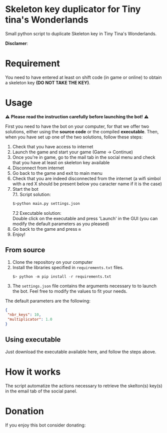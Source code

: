 # Skeleton key duplicator for Tiny tina's Wonderlands
 
Small python script to duplicate Skeleton key in Tiny Tina's Wonderlands.

**Disclamer**:

# Requirement

You need to have entered at least on shift code (in game or online) to obtain a skeleton key **(DO NOT TAKE THE KEY)**.

# Usage

:warning: **Please read the instruction carefully before launching the bot!** :warning:

First you need to have the bot on your computer, for that we offer two solutions, either using the **source code** or the compiled **executable**. Then, when you have set up one of the two solutions, follow these steps:

 1. Check that you have access to internet
 2. Launch the game and start your game (Game -> Continue) 
 3. Once you're in game, go to the mail tab in the social menu and check that you have at least on skeleton key available
 4. Disconnect from internet
 5. Go back to the game and exit to main menu
 6. Check that you are indeed disconnected from the internet (a wifi simbol with a red X should be present below you caracter name if it is the case)
 7. Start the bot  
  7.1. Script solution:  
    ```python
    $>python main.py settings.json
    ```  
    7.2 Executable solution:  
      Double click on the executable and press 'Launch' in the GUI (you can modify the default parameters as you pleased)  
 8. Go back to the game and press `m`
 9. Enjoy!

## From source 
1. Clone the repository on your computer
2. Install the libraries specified in `requirements.txt` files.
    ```python
    $> python -m pip install -r requirements.txt
    ```
3. The `settings.json` file contains the arguments necessary to to launch the bot. Feel free to modify the values to fit your needs.

The default parameters are the following:
   ```json
   {
    "nbr_keys": 10,
    "multiplicator": 1.0
   }
   ```

## Using executable

Just download the executable available here, and follow the steps above.

# How it works

The script automatize the actions necessary to retrieve the skelton(s) key(s) in the email tab of the social panel.

# Donation

If you enjoy this bot consider donating: 
